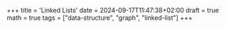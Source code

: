 +++
title = 'Linked Lists'
date = 2024-09-17T11:47:38+02:00
draft = true
math = true
tags = ["data-structure", "graph", "linked-list"]
+++
